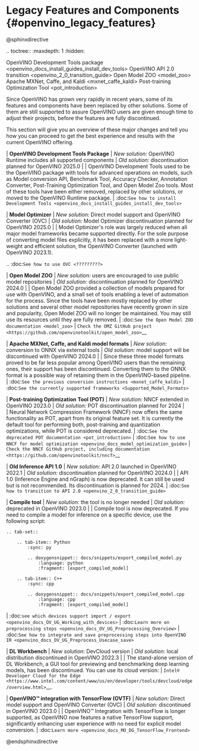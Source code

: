 # Legacy Features and Components {#openvino_legacy_features}

@sphinxdirective

.. toctree::
   :maxdepth: 1
   :hidden:

   OpenVINO Development Tools package <openvino_docs_install_guides_install_dev_tools>
   OpenVINO API 2.0 transition <openvino_2_0_transition_guide>
   Open Model ZOO <model_zoo>
   Apache MXNet, Caffe, and Kaldi <mxnet_caffe_kaldi>
   Post-training Optimization Tool <pot_introduction>



Since OpenVINO has grown very rapidly in recent years, some of its features 
and components have been replaced by other solutions. Some of them are still 
supported to assure OpenVINO users are given enough time to adjust their projects,
before the features are fully discontinued. 

This section will give you an overview of these major changes and tell you how 
you can proceed to get the best experience and results with the current OpenVINO
offering.


| **OpenVINO Development Tools Package**
|   *New solution:* OpenVINO Runtime includes all supported components
|   *Old solution:* discontinuation planned for OpenVINO 2025.0
|
|   OpenVINO Development Tools used to be the OpenVINO package with tools for 
    advanced operations on models, such as Model conversion API, Benchmark Tool, 
    Accuracy Checker, Annotation Converter, Post-Training Optimization Tool, 
    and Open Model Zoo tools. Most of these tools have been either removed, 
    replaced by other solutions, or moved to the OpenVINO Runtime package.
|   :doc:`See how to install Development Tools <openvino_docs_install_guides_install_dev_tools>`


| **Model Optimizer**
|   *New solution:* Direct model support and OpenVINO Converter (OVC)
|   *Old solution:* Model Optimizer discontinuation planned for OpenVINO 2025.0
|
|   Model Optimizer's role was largely reduced when all major model frameworks became
    supported directly. For the sole purpose of converting model files explicitly, 
    it has been replaced with a more light-weight and efficient solution, the
    OpenVINO Converter (launched with OpenVINO 2023.1).

.. :doc:`See how to use OVC <?????????>`


| **Open Model ZOO**
|   *New solution:* users are encouraged to use public model repositories
|   *Old solution:* discontinuation planned for OpenVINO 2024.0
|
|   Open Model ZOO provided a collection of models prepared for use with OpenVINO,
    and a small set of tools enabling a level of automation for the process.
    Since the tools have been mostly replaced by other solutions and several
    other model repositories have recently grown in size and popularity,
    Open Model ZOO will no longer be maintained. You may still use its resources
    until they are fully removed.
|   :doc:`See the Open Model ZOO documentation <model_zoo>`
|   `Check the OMZ GitHub project <https://github.com/openvinotoolkit/open_model_zoo>`__


| **Apache MXNet, Caffe, and Kaldi model formats**
|   *New solution:* conversion to ONNX via external tools
|   *Old solution:* model support will be discontinued with OpenVINO 2024.0
|
|   Since these three model formats proved to be far less popular among OpenVINO users
    than the remaining ones, their support has been discontinued. Converting them to the
    ONNX format is a possible way of retaining them in the OpenVINO-based pipeline.
|   :doc:`See the previous conversion instructions <mxnet_caffe_kaldi>`
|   :doc:`See the currently supported frameworks <Supported_Model_Formats>`


| **Post-training Optimization Tool (POT)**
|   *New solution:* NNCF extended in OpenVINO 2023.0
|   *Old solution:* POT discontinuation planned for 2024
|    
|   Neural Network Compression Framework (NNCF) now offers the same functionality as POT,
    apart from its original feature set. It is currently the default tool for performing 
    both, post-training and quantization optimizations, while POT is considered deprecated.
|   :doc:`See the deprecated POT documentation <pot_introduction>` 
|   :doc:`See how to use NNCF for model optimization <openvino_docs_model_optimization_guide>`
|   `Check the NNCF GitHub project, including documentation <https://github.com/openvinotoolkit/nncf>`__

| **Old Inference API 1.0**
|   *New solution:* API 2.0 launched in OpenVINO 2022.1
|   *Old solution:* discontinuation planned for OpenVINO 2024.0
|
|   API 1.0 (Inference Engine and nGraph) is now deprecated. It can still be 
    used but is not recommended. Its discontinuation is planned for 2024.
|   :doc:`See how to transition to API 2.0 <openvino_2_0_transition_guide>`

| **Compile tool**
|   *New solution:* the tool is no longer needed
|   *Old solution:* deprecated in OpenVINO 2023.0
|
|   Compile tool is now deprecated. If you need to compile a model for inference on 
    a specific device, use the following script:

    .. tab-set::

        .. tab-item:: Python
            :sync: py

            .. doxygensnippet:: docs/snippets/export_compiled_model.py
                :language: python
                :fragment: [export_compiled_model]

        .. tab-item:: C++
            :sync: cpp

            .. doxygensnippet:: docs/snippets/export_compiled_model.cpp
                :language: cpp
                :fragment: [export_compiled_model]

|   :doc:`see which devices support import / export <openvino_docs_OV_UG_Working_with_devices>`
|   :doc:`Learn more on preprocessing steps <openvino_docs_OV_UG_Preprocessing_Overview>`
|   :doc:`See how to integrate and save preprocessing steps into OpenVINO IR <openvino_docs_OV_UG_Preprocess_Usecase_save>`

| **DL Workbench**
|   *New solution:* DevCloud version
|   *Old solution:* local distribution discontinued in OpenVINO 2022.3
|
|   The stand-alone version of DL Workbench, a GUI tool for previewing and benchmarking 
    deep learning models, has been discontinued. You can use its cloud version:
|   `Intel® Developer Cloud for the Edge <https://www.intel.com/content/www/us/en/developer/tools/devcloud/edge/overview.html>`__.

| **OpenVINO™ integration with TensorFlow (OVTF)**
|   *New solution:* Direct model support and OpenVINO Converter (OVC)
|   *Old solution:* discontinued in OpenVINO 2023.0
|
|   OpenVINO™ Integration with TensorFlow is longer supported, as OpenVINO now features a 
    native TensorFlow support, significantly enhancing user experience with no need for 
    explicit model conversion. 
|   :doc:`Learn more <openvino_docs_MO_DG_TensorFlow_Frontend>`

@endsphinxdirective